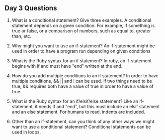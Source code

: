 ## Day 3 Questions

1. What is a conditional statement? Give three examples.
A conditional statement depends on a given condition. For example, if something is true or false, or a comparison of numbers, such as equal to, greater than, etc.

1. Why might you want to use an if-statement?
An if-statement might be used in order to have a program run depending on given conditions

1. What is the Ruby syntax for an if statement?
In ruby, an if-statement begins with if and must have "end" written at the end.

1. How do you add multiple conditions to an if statement?
In order to have multiple conditions, && || and ! can be used. If two things need to be true, && requires both have a value of true in order to have a value of true.

1. What is the Ruby syntax for an if/elsif/else statement?
Like an if-statement, it needs if and "end", but this must include an elsif statement and an else statement. For humans to read, indents are included.

1. Other than an if-statement, can you think of any other ways we might want to use a conditional statement?
Conditional statements can be used in loops.
